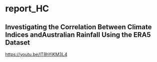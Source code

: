 # report_HC

## Investigating the Correlation Between Climate Indices andAustralian Rainfall Using the ERA5 Dataset
https://youtu.be/lT8hYiKM3L4
